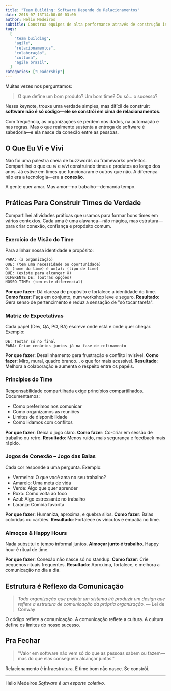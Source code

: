 ```yaml
---
title: "Team Building: Software Depende de Relacionamentos"
date: 2018-07-13T14:00:00-03:00
author: Helio Medeiros
subtitle: Construa equipes de alta performance através de construção intencional de relacionamentos—atividades práticas para visão de equipe, alinhamento de expectativas e conexão que transformam colaboração e confiança
tags:
  [
    "team building",
    "agile",
    "relacionamentos",
    "colaboração",
    "cultura",
    "agile brazil",
  ]
categories: ["Leadership"]
---
```


Muitas vezes nos perguntamos:

> O que define um bom produto?
> Um bom time?
> Ou só... o sucesso?

Nessa keynote, trouxe uma verdade simples, mas difícil de construir: **software não é só código—ele se constrói em cima de relacionamentos**.

Com frequência, as organizações se perdem nos dados, na automação e nas regras. Mas o que realmente sustenta a entrega de software é sabedoria—e ela nasce da conexão entre as pessoas.

## O Que Eu Vi e Vivi

Não foi uma palestra cheia de buzzwords ou frameworks perfeitos. Compartilhei o que eu _vi_ e _vivi_ construindo times e produtos ao longo dos anos. Já estive em times que funcionaram e outros que não. A diferença não era a tecnologia—era a **conexão**.

A gente quer amar. Mas amor—no trabalho—demanda tempo.

## Práticas Para Construir Times de Verdade

Compartilhei atividades práticas que usamos para formar bons times em vários contextos. Cada uma é uma alavanca—não mágica, mas estrutura—para criar conexão, confiança e propósito comum.

### Exercício de Visão do Time

Para alinhar nossa identidade e propósito:

```
PARA: (a organização)
QUE: (tem uma necessidade ou oportunidade)
O: (nome do time) é um(a): (tipo de time)
QUE: (existe para alcançar X)
DIFERENTE DE: (outras opções)
NOSSO TIME: (tem este diferencial)
```

**Por que fazer**: Dá clareza de propósito e fortalece a identidade do time.
**Como fazer**: Faça em conjunto, num workshop leve e seguro.
**Resultado**: Gera senso de pertencimento e reduz a sensação de "só tocar tarefa".

### Matriz de Expectativas

Cada papel (Dev, QA, PO, BA) escreve onde está e onde quer chegar. Exemplo:

```
DE: Testar só no final
PARA: Criar cenários juntos já na fase de refinamento
```

**Por que fazer**: Desalinhamento gera frustração e conflito invisível.
**Como fazer**: Miro, mural, quadro branco... o que for mais acessível.
**Resultado**: Melhora a colaboração e aumenta o respeito entre os papéis.

### Princípios do Time

Responsabilidade compartilhada exige princípios compartilhados. Documentamos:

- Como preferimos nos comunicar
- Como organizamos as reuniões
- Limites de disponibilidade
- Como lidamos com conflitos

**Por que fazer**: Deixa o jogo claro.
**Como fazer**: Co-criar em sessão de trabalho ou retro.
**Resultado**: Menos ruído, mais segurança e feedback mais rápido.

### Jogos de Conexão – Jogo das Balas

Cada cor responde a uma pergunta. Exemplo:

- Vermelho: O que você ama no seu trabalho?
- Amarelo: Uma meta de vida
- Verde: Algo que quer aprender
- Roxo: Como volta ao foco
- Azul: Algo estressante no trabalho
- Laranja: Comida favorita

**Por que fazer**: Humaniza, aproxima, e quebra silos.
**Como fazer**: Balas coloridas ou cartões.
**Resultado**: Fortalece os vínculos e empatia no time.

### Almoços & Happy Hours

Nada substitui o tempo informal juntos.
**Almoçar junto é trabalho.** Happy hour é ritual de time.

**Por que fazer**: Conexão não nasce só no standup.
**Como fazer**: Crie pequenos rituais frequentes.
**Resultado**: Aproxima, fortalece, e melhora a comunicação no dia a dia.

## Estrutura é Reflexo da Comunicação

> _Toda organização que projeta um sistema irá produzir um design que reflete a estrutura de comunicação da própria organização._ — Lei de Conway

O código reflete a comunicação. A comunicação reflete a cultura. A cultura define os limites do nosso sucesso.

## Pra Fechar

> "Valor em software não vem só do que as pessoas sabem ou fazem—mas do que elas conseguem alcançar juntas."

Relacionamento é infraestrutura.
E time bom não nasce. Se constrói.

---

Helio Medeiros
_Software é um esporte coletivo._
